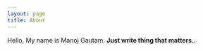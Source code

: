 ```yaml
---
layout: page
title: About
---
```

Hello, My name is Manoj Gautam.
**Just write thing that matters..**
